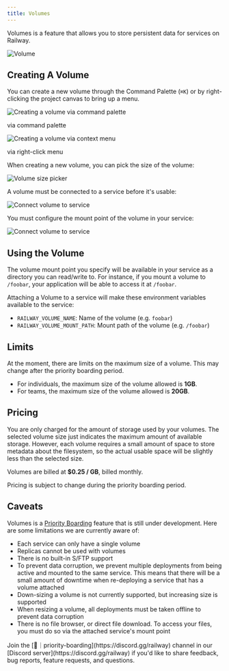 ```yaml
---
title: Volumes
---
```


<PriorityBoardingBanner />

Volumes is a feature that allows you to store persistent data for services on Railway.

<Image
    layout="intrinsic"
    quality={100}
    width={824}
    height={654}
    src="https://res.cloudinary.com/railway/image/upload/v1687540596/docs/volumes/volumes_su6dly.png"
    alt="Volume"
/>

## Creating A Volume

You can create a new volume through the Command Palette (`⌘K`)
or by right-clicking the project canvas to bring up a menu.

<div style={{ display: 'flex', flexDirection: 'row', gap: '5px' }}>
    <div>
        <Image
            layout="intrinsic"
            quality={100}
            width={1118}
            height={476}
            src="https://res.cloudinary.com/railway/image/upload/v1687539860/docs/volumes/creating-volume-cmdk_w3wsv1.png"
            alt="Creating a volume via command palette"
        />
        <p style={{ marginTop: '-0.2em', fontSize: '0.8em', opacity: '0.6' }}>via command palette</p>
    </div>
    <div>
        <Image
            layout="intrinsic"
            quality={100}
            width={582}
            height={476}
            src="https://res.cloudinary.com/railway/image/upload/v1687539860/docs/volumes/creating-volume-menu_lqax4n.png"
            alt="Creating a volume via context menu"
        />
        <p style={{ marginTop: '-0.2em', fontSize: '0.8em', opacity: '0.6' }}>via right-click menu</p>
    </div>
</div>

When creating a new volume, you can pick the size of the volume:

<Image
    layout="intrinsic"
    quality={100}
    width={1088}
    height={656}
    src="https://res.cloudinary.com/railway/image/upload/v1687541236/docs/volumes/volume-size-picker_vdsmmk.png"
    alt="Volume size picker"
/>

A volume must be connected to a service before it's usable:

<Image
    layout="intrinsic"
    quality={100}
    width={1148}
    height={524}
    src="https://res.cloudinary.com/railway/image/upload/v1687542048/docs/volumes/connect-volume-to-service_ao4s5h.png"
    alt="Connect volume to service"
/>

You must configure the mount point of the volume in your service:

<Image
    layout="intrinsic"
    quality={100}
    width={1136}
    height={400}
    src="https://res.cloudinary.com/railway/image/upload/v1687542048/docs/volumes/mount-point_kedfak.png"
    alt="Connect volume to service"
/>

## Using the Volume

The volume mount point you specify will be available in your service as a
directory you can read/write to. For instance, if you mount a volume to
`/foobar`, your application will be able to access it at `/foobar`.

Attaching a Volume to a service will make these environment variables available
to the service:

- `RAILWAY_VOLUME_NAME`: Name of the volume (e.g. `foobar`)
- `RAILWAY_VOLUME_MOUNT_PATH`: Mount path of the volume (e.g. `/foobar`)

## Limits

At the moment, there are limits on the maximum size of a volume. This may change
after the priority boarding period.

- For individuals, the maximum size of the volume allowed is **1GB**.
- For teams, the maximum size of the volume allowed is **20GB**.

## Pricing

You are only charged for the amount of storage used by your volumes. The
selected volume size just indicates the maximum amount of available storage.
However, each volume requires a small amount of space to store metadata about
the filesystem, so the actual usable space will be slightly less than the
selected size.

Volumes are billed at **$0.25 / GB**, billed monthly.

Pricing is subject to change during the priority boarding period.

## Caveats

Volumes is a [Priority Boarding](/reference/priority-boarding) feature that
is still under development. Here are some limitations we are currently aware
of:

- Each service can only have a single volume
- Replicas cannot be used with volumes
- There is no built-in S/FTP support
- To prevent data corruption, we prevent multiple deployments from being active
  and mounted to the same service. This means that there will be a small amount
  of downtime when re-deploying a service that has a volume attached
- Down-sizing a volume is not currently supported, but increasing size is supported
- When resizing a volume, all deployments must be taken offline to prevent data
  corruption
- There is no file browser, or direct file download. To access your files,
  you must do so via the attached service's mount point

<Banner variant="info">
Join the [🚅｜priority-boarding](https://discord.gg/railway) channel in our
[Discord server](https://discord.gg/railway) if you'd like to share feedback,
bug reports, feature requests, and questions.
</Banner>
